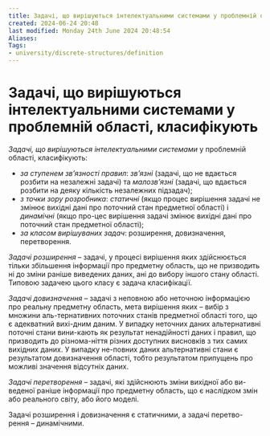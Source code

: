 ```yaml
---
title: Задачі, що вирішуються інтелектуальними системами у проблемній області, класифікують
created: 2024-06-24 20:48
last modified: Monday 24th June 2024 20:48:54
Aliases:
Tags:
- university/discrete-structures/definition
---
```

# Задачі, що вирішуються інтелектуальними системами у проблемній області, класифікують

_Задачі, що вирішуються інтелектуальними системами_ у проблемній області, класифікують:
- _за ступенем зв’язності правил_: _зв’язні_ (задачі, що не вдається розбити на незалежні задачі) та _малозв’язні_ (задачі, що вдається розбити на деяку кількість незалежних підзадач);
- _з точки зору розробника_: _статичні_ (якщо процес вирішення задачі не змінює вихідні дані про поточний стан предметної області) і _динамічні_ (якщо про-цес вирішення задачі змінює вихідні дані про поточний стан предметної області);
- _за класом вирішуваних задач_: розширення, довизначення, перетворення. 

_Задачі розширення_ – задачі, у процесі вирішення яких здійснюється тільки збільшення інформації про предметну область, що не призводить ні до зміни раніше виведених даних, ані до вибору іншого стану області. Типовою задачею цього класу є задача класифікації.

_Задачі довизначення_ – задачі з неповною або неточною інформацією про реальну предметну область, мета вирішення яких – вибір з множини аль-тернативних поточних станів предметної області того, що є адекватний вихі-дним даним. У випадку неточних даних альтернативні поточні стани вини-кають як результат ненадійності даних і правил, що призводить до різнома-ніття різних доступних висновків з тих самих вихідних даних. У випадку не-повних даних альтернативні стани є результатом довизначення області, тобто результатом припущень про можливі значення відсутніх даних.

_Задачі перетворення_ – задачі, які здійснюють зміни вихідної або ви-веденої раніше інформації про предметну область, що є наслідком змін або реального світу, або його моделі.

Задачі розширення і довизначення є статичними, а задачі перетво-рення – динамічними.